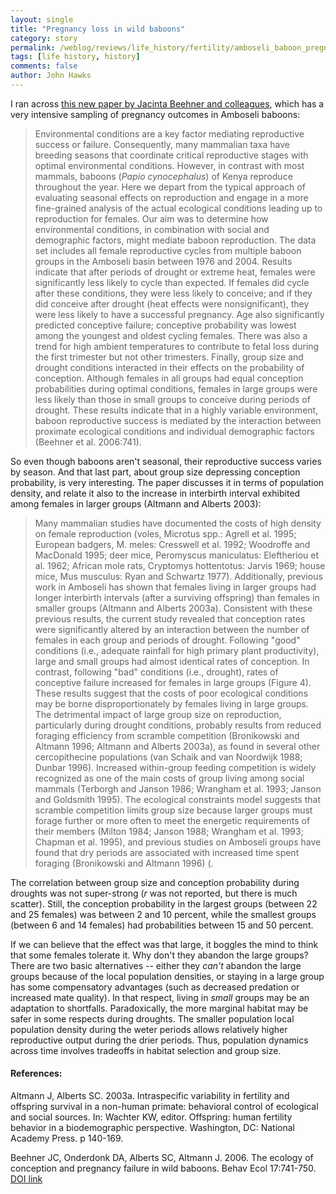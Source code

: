 ```yaml
---
layout: single 
title: "Pregnancy loss in wild baboons" 
category: story
permalink: /weblog/reviews/life_history/fertility/amboseli_baboon_pregnancy_outcomes_2006.html
tags: [life history, history] 
comments: false 
author: John Hawks 
---
```



<p>
I ran across <a href="http://dx.doi.org/10.1093/beheco/arl006">this new paper by Jacinta Beehner and colleagues</a>, which has a very intensive sampling of pregnancy outcomes in Amboseli baboons: 
</p>

<blockquote>Environmental conditions are a key factor mediating reproductive success or failure. Consequently, many mammalian taxa have breeding seasons that coordinate critical reproductive stages with optimal environmental conditions. However, in contrast with most mammals, baboons (<i>Papio cynocephalus</i>) of Kenya reproduce throughout the year. Here we depart from the typical approach of evaluating seasonal effects on reproduction and engage in a more fine-grained analysis of the actual ecological conditions leading up to reproduction for females. Our aim was to determine how environmental conditions, in combination with social and demographic factors, might mediate baboon reproduction. The data set includes all female reproductive cycles from multiple baboon groups in the Amboseli basin between 1976 and 2004. Results indicate that after periods of drought or extreme heat, females were significantly less likely to cycle than expected. If females did cycle after these conditions, they were less likely to conceive; and if they did conceive after drought (heat effects were nonsignificant), they were less likely to have a successful pregnancy. Age also significantly predicted conceptive failure; conceptive probability was lowest among the youngest and oldest cycling females. There was also a trend for high ambient temperatures to contribute to fetal loss during the first trimester but not other trimesters. Finally, group size and drought conditions interacted in their effects on the probability of conception. Although females in all groups had equal conception probabilities during optimal conditions, females in large groups were less likely than those in small groups to conceive during periods of drought. These results indicate that in a highly variable environment, baboon reproductive success is mediated by the interaction between proximate ecological conditions and individual demographic factors (Beehner et al. 2006:741).</blockquote>

<p>
So even though baboons aren't seasonal, their reproductive success varies by season. And that last part, about group size depressing conception probability, is very interesting. The paper discusses it in terms of population density, and relate it also to the increase in interbirth interval exhibited among females in larger groups (Altmann and Alberts 2003): 
</p>

<blockquote>Many mammalian studies have documented the costs of high density on female reproduction (voles, Microtus spp.: Agrell et al. 1995; European badgers, M. meles: Cresswell et al. 1992; Woodroffe and MacDonald 1995; deer mice, Peromyscus maniculatus: Eleftheriou et al. 1962; African mole rats, Cryptomys hottentotus: Jarvis 1969; house mice, Mus musculus: Ryan and Schwartz 1977). Additionally, previous work in Amboseli has shown that females living in larger groups had longer interbirth intervals (after a surviving offspring) than females in smaller groups (Altmann and Alberts 2003a). Consistent with these previous results, the current study revealed that conception rates were significantly altered by an interaction between the number of females in each group and periods of drought. Following "good" conditions (i.e., adequate rainfall for high primary plant productivity), large and small groups had almost identical rates of conception. In contrast, following "bad" conditions (i.e., drought), rates of conceptive failure increased for females in large groups (Figure 4). These results suggest that the costs of poor ecological conditions may be borne disproportionately by females living in large groups. The detrimental impact of large group size on reproduction, particularly during drought conditions, probably results from reduced foraging efficiency from scramble competition (Bronikowski and Altmann 1996; Altmann and Alberts 2003a), as found in several other cercopithecine populations (van Schaik and van Noordwijk 1988; Dunbar 1996). Increased within-group feeding competition is widely recognized as one of the main costs of group living among social mammals (Terborgh and Janson 1986; Wrangham et al. 1993; Janson and Goldsmith 1995). The ecological constraints model suggests that scramble competition limits group size because larger groups must forage further or more often to meet the energetic requirements of their members (Milton 1984; Janson 1988; Wrangham et al. 1993; Chapman et al. 1995), and previous studies on Amboseli groups have found that dry periods are associated with increased time spent foraging (Bronikowski and Altmann 1996) (.</blockquote>

<p>
The correlation between group size and conception probability during droughts was not super-strong (<i>r</i> was not reported, but there is much scatter). Still, the conception probability in the largest groups (between 22 and 25 females) was between 2 and 10 percent, while the smallest groups (between 6 and 14 females) had probabilities between 15 and 50 percent. 
</p>

<p>
If we can believe that the effect was that large, it boggles the mind to think that some females tolerate it. Why don't they abandon the large groups? There are two basic alternatives -- either they <i>can't</i> abandon the large groups because of the local population densities, or staying in a large group has some compensatory advantages (such as decreased predation or increased mate quality). In that respect, living in <i>small</i> groups may be an adaptation to shortfalls. Paradoxically, the more marginal habitat may be safer in some respects during droughts. The smaller population local population density during the weter periods allows relatively higher reproductive output during the drier periods. Thus, population dynamics across time involves tradeoffs in habitat selection and group size. 
</p>

<h4>References:</h4>

<p class="cite">Altmann J, Alberts SC. 2003a. Intraspecific variability in fertility and offspring survival in a non-human primate: behavioral control of ecological and social sources. In: Wachter KW, editor. Offspring: human fertility behavior in a biodemographic perspective. Washington, DC: National Academy Press. p 140-169.</p>

<p class="cite">Beehner JC, Onderdonk DA, Alberts SC, Altmann J. 2006. The ecology of conception and pregnancy failure in wild baboons. Behav Ecol 17:741-750. <a href="http://dx.doi.org/10.1093/beheco/arl006 ">DOI link</a></p>

